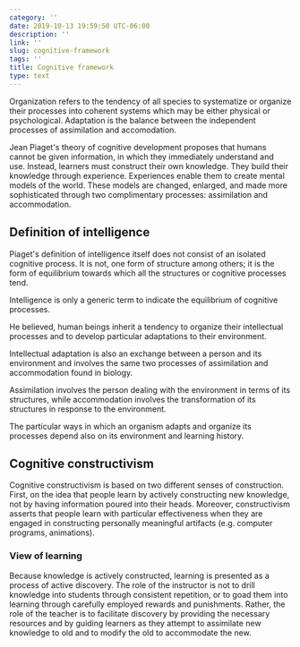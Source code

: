 ```yaml
---
category: ''
date: 2019-10-13 19:59:50 UTC-06:00
description: ''
link: ''
slug: cognitive-framework
tags: ''
title: Cognitive framework
type: text
---
```

Organization refers to the tendency of all species to systematize or organize their processes into coherent systems which may be either physical or psychological. Adaptation is the balance between the independent processes of assimilation and accomodation.

Jean Piaget's theory of cognitive development proposes that humans cannot be given information, in which they immediately understand and use. Instead, learners must construct their own knowledge. They build their knowledge through experience. Experiences enable them to create mental models of the world. These models are changed, enlarged, and made more sophisticated through two complimentary processes: assimilation and accommodation.

## Definition of intelligence
Piaget's definition of intelligence itself does not consist of an isolated cognitive process. It is not, one form of structure among others; it is the form of equilibrium towards which all the structures or cognitive processes tend.

Intelligence is only a generic term to indicate the equilibrium of cognitive processes.

He believed, human beings inherit a tendency to organize their intellectual processes and to develop particular adaptations to their environment.

Intellectual adaptation is also an exchange between a person and its environment and involves the same two processes of assimilation and accommodation found in biology.

Assimilation involves the person dealing with the environment in terms of its structures, while accommodation involves the transformation of its structures in response to the environment.

The particular ways in which an organism adapts and organize its processes depend also on its environment and learning history.

## Cognitive constructivism
Cognitive constructivism is based on two different senses of construction. First, on the idea that people learn by actively constructing new knowledge, not by having information poured into their heads. Moreover, constructivism asserts that people learn with particular effectiveness when they are engaged in constructing personally meaningful artifacts (e.g. computer programs, animations).

### View of learning
Because knowledge is actively constructed, learning is presented as a process of active discovery. The role of the instructor is not to drill knowledge into students through consistent repetition, or to goad them into learning through carefully employed rewards and punishments. Rather, the role of the teacher is to facilitate discovery by providing the necessary resources and by guiding learners as they attempt to assimilate new knowledge to old and to modify the old to accommodate the new.

